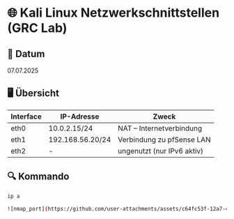# 🌐 Kali Linux Netzwerkschnittstellen (GRC Lab)

## 📅 Datum
07.07.2025

## 🖥️ Übersicht
| Interface | IP-Adresse        | Zweck                            |
|-----------|-------------------|----------------------------------|
| eth0      | 10.0.2.15/24      | NAT – Internetverbindung         |
| eth1      | 192.168.56.20/24  | Verbindung zu pfSense LAN        |
| eth2      | -                 | ungenutzt (nur IPv6 aktiv)       |

## 🔍 Kommando
```bash
ip a

![nmap_port](https://github.com/user-attachments/assets/c64fc53f-12a7-499d-b8b7-11caea9f680e)


